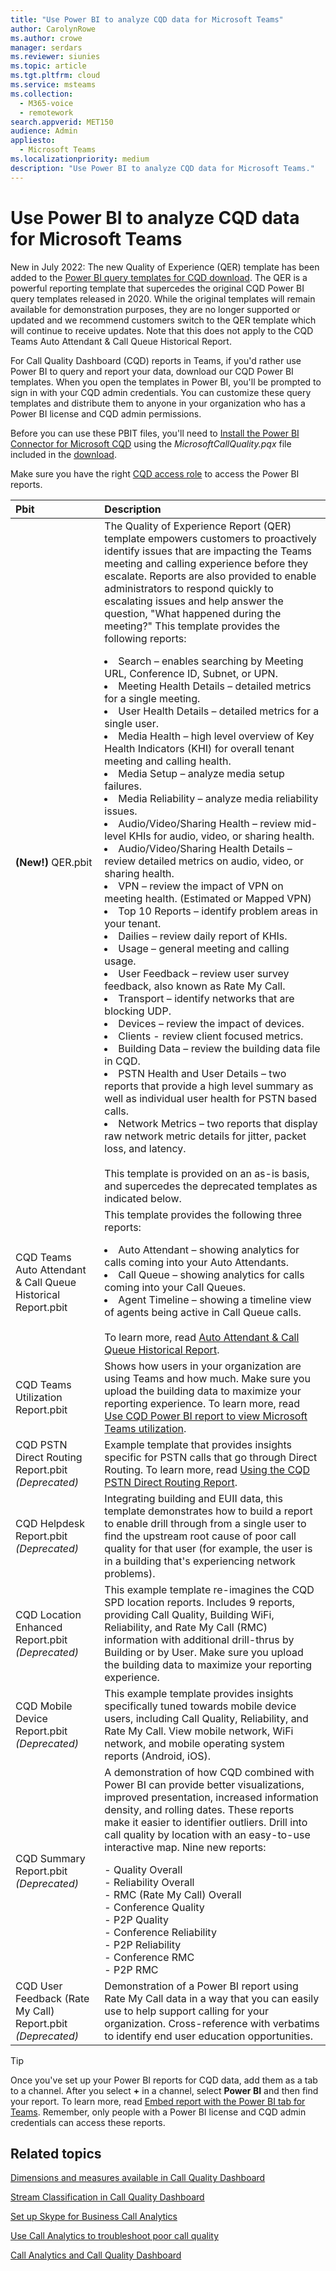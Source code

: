 ```yaml
---
title: "Use Power BI to analyze CQD data for Microsoft Teams"
author: CarolynRowe
ms.author: crowe
manager: serdars
ms.reviewer: siunies
ms.topic: article
ms.tgt.pltfrm: cloud
ms.service: msteams
ms.collection: 
  - M365-voice
  - remotework
search.appverid: MET150
audience: Admin
appliesto: 
  - Microsoft Teams
ms.localizationpriority: medium
description: "Use Power BI to analyze CQD data for Microsoft Teams."
---
```


# Use Power BI to analyze CQD data for Microsoft Teams

New in July 2022: The new Quality of Experience (QER) template has been added to the [Power BI query templates for CQD download](https://www.microsoft.com/download/details.aspx?id=102291). The QER is a powerful reporting template that supercedes the original CQD Power BI query templates released in 2020. While the original templates will remain available for demonstration purposes, they are no longer supported or updated and we recommend customers switch to the QER template which will continue to receive updates. Note that this does not apply to the CQD Teams Auto Attendant & Call Queue Historical Report.

For Call Quality Dashboard (CQD) reports in Teams, if you'd rather use Power BI to query and report your data, download our CQD Power BI templates. When you open the templates in Power BI, you'll be prompted to sign in with your CQD admin credentials. You can customize these query templates and distribute them to anyone in your organization who has a Power BI license and CQD admin permissions.

Before you can use these PBIT files, you'll need to [Install the Power BI Connector for Microsoft CQD](CQD-Power-BI-connector.md) using the *MicrosoftCallQuality.pqx* file included in the [download](https://www.microsoft.com/download/details.aspx?id=102291). 

Make sure you have the right [CQD access role](turning-on-and-using-call-quality-dashboard.md#assign-admin-roles-for-access-to-cqd) to access the Power BI reports. 

|Pbit |Description |
|:----------|:---------|
|<strong>(New!)</strong> QER.pbit     |  The Quality of Experience Report (QER) template empowers customers to proactively identify issues that are impacting the Teams meeting and calling experience before they escalate. Reports are also provided to enable administrators to respond quickly to escalating issues and help answer the question, "What happened during the meeting?"  This template provides the following reports:</p><li>Search – enables searching by Meeting URL, Conference ID, Subnet, or UPN.</li><li>Meeting Health Details – detailed metrics for a single meeting.</li><li>User Health Details – detailed metrics for a single user.</li><li>Media Health – high level overview of Key Health Indicators (KHI) for overall tenant meeting and calling health.</li><li>Media Setup – analyze media setup failures.</li><li>Media Reliability – analyze media reliability issues.</li><li>Audio/Video/Sharing Health – review mid-level KHIs for audio, video, or sharing health.</li><li>Audio/Video/Sharing Health Details – review detailed metrics on audio, video, or sharing health.</li><li>VPN – review the impact of VPN on meeting health. (Estimated or Mapped VPN)</li><li>Top 10 Reports – identify problem areas in your tenant.</li><li>Dailies – review daily report of KHIs.</li><li>Usage – general meeting and calling usage.</li><li>User Feedback – review user survey feedback, also known as Rate My Call.</li><li>Transport – identify networks that are blocking UDP.</li><li>Devices – review the impact of devices.</li><li>Clients - review client focused metrics.</li><li>Building Data – review the building data file in CQD.</li><li>PSTN Health and User Details – two reports that provide a high level summary as well as individual user health for PSTN based calls.</li><li>Network Metrics – two reports that display raw network metric details for jitter, packet loss, and latency.</li> <br/> This template is provided on an as-is basis, and supercedes the deprecated templates as indicated below.|
|CQD Teams Auto Attendant & Call Queue Historical Report.pbit     |  This template provides the following three reports:</p><li>Auto Attendant – showing analytics for calls coming into your Auto Attendants.</li><li>Call Queue – showing analytics for calls coming into your Call Queues.</li><li>Agent Timeline – showing a timeline view of agents being active in Call Queue calls.</li><br>To learn more, read [Auto Attendant & Call Queue Historical Report](aa-cq-cqd-historical-reports.md). |
|CQD Teams Utilization Report.pbit     | Shows how users in your organization are using Teams and how much. Make sure you upload the building data to maximize your reporting experience. To learn more, read [Use CQD Power BI report to view Microsoft Teams utilization](CQD-teams-utilization-report.md). |
|CQD PSTN Direct Routing Report.pbit <br/> *(Deprecated)*    | Example template that provides insights specific for PSTN calls that go through Direct Routing. To learn more, read [Using the CQD PSTN Direct Routing Report](CQD-PSTN-report.md). |
|CQD Helpdesk Report.pbit <br/> *(Deprecated)*     |Integrating building and EUII data, this template demonstrates how to build a report to enable drill through from a single user to find the upstream root cause of poor call quality for that user (for example, the user is in a building that's experiencing network problems). |
|CQD Location Enhanced Report.pbit <br/> *(Deprecated)*     | This example template re-imagines the CQD SPD location reports. Includes 9 reports, providing Call Quality, Building WiFi, Reliability, and Rate My Call (RMC) information with additional drill-thrus by Building or by User. Make sure you upload the building data to maximize your reporting experience. |
|CQD Mobile Device Report.pbit <br/> *(Deprecated)*     | This example template provides insights specifically tuned towards mobile device users, including Call Quality, Reliability, and Rate My Call. View mobile network, WiFi network, and mobile operating system reports (Android, iOS). |
|CQD Summary Report.pbit <br/> *(Deprecated)*    | A demonstration of how CQD combined with Power BI can provide better visualizations, improved presentation, increased information density, and rolling dates. These reports make it easier to identifier outliers. Drill into call quality by location with an easy-to-use interactive map. Nine new reports:</p>- Quality Overall<br>- Reliability Overall<br>- RMC (Rate My Call) Overall<br>- Conference Quality<br>- P2P Quality<br>- Conference Reliability<br>- P2P Reliability<br>- Conference RMC<br>- P2P RMC         |
|CQD User Feedback (Rate My Call) Report.pbit <br/> *(Deprecated)*    | Demonstration of a Power BI report using Rate My Call data in a way that you can easily use to help support calling for your organization. Cross-reference with verbatims to identify end user education opportunities. |

> [!TIP]
> Once you've set up your Power BI reports for CQD data, add them as a tab to a channel. After you select **+** in a channel, select **Power BI** and then find your report. To learn more, read [Embed report with the Power BI tab for Teams](/power-bi/service-embed-report-microsoft-teams). Remember, only people with a Power BI license and CQD admin credentials can access these reports.

## Related topics

[Dimensions and measures available in Call Quality Dashboard](dimensions-and-measures-available-in-call-quality-dashboard.md)

[Stream Classification in Call Quality Dashboard](stream-classification-in-call-quality-dashboard.md)

[Set up Skype for Business Call Analytics](set-up-call-analytics.md)

[Use Call Analytics to troubleshoot poor call quality](use-call-analytics-to-troubleshoot-poor-call-quality.md)

[Call Analytics and Call Quality Dashboard](./monitor-call-quality-qos.md)
